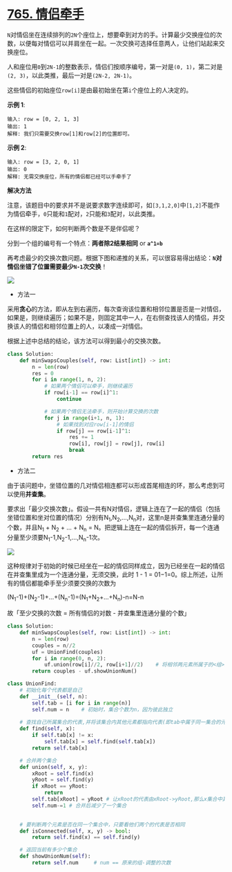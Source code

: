# [765. 情侣牵手](https://leetcode-cn.com/problems/couples-holding-hands/)

`N`对情侣坐在连续排列的`2N`个座位上，想要牵到对方的手。计算最少交换座位的次数，以便每对情侣可以并肩坐在一起。一次交换可选择任意两人，让他们站起来交换座位。

人和座位用`0`到`2N-1`的整数表示，情侣们按顺序编号，第一对是`(0, 1)`，第二对是`(2, 3)`，以此类推，最后一对是`(2N-2, 2N-1)`。

这些情侣的初始座位`row[i]`是由最初始坐在第`i`个座位上的人决定的。

**示例 1**:
```
输入: row = [0, 2, 1, 3]
输出: 1
解释: 我们只需要交换row[1]和row[2]的位置即可。
```
**示例 2**:
```
输入: row = [3, 2, 0, 1]
输出: 0
解释: 无需交换座位，所有的情侣都已经可以手牵手了
```

**解决方法**

注意，该题目中的要求并不是说要求数字连续即可，如`[3,1,2,0]`中`[1,2]`不能作为情侣牵手，`0`只能和`1`配对，`2`只能和`3`配对，以此类推。

在这样的限定下，如何判断两个数是不是伴侣呢？

分到一个组的编号有一个特点：**两者除2结果相同** or **`a^1=b`**

再考虑最少的交换次数问题。根据下图和递推的关系，可以很容易得出结论：**`N`对情侣坐错了位置需要最少`N-1`次交换**！

<img src="https://pic.leetcode-cn.com/1613227715-YEkSrV-image.png">



* 方法一

采用**贪心**的方法，即从左到右遍历，每次查询该位置和相邻位置是否是一对情侣，如果是，则继续遍历；如果不是，则固定其中一人，在右侧查找该人的情侣，并交换该人的情侣和相邻位置上的人，以凑成一对情侣。

根据上述中总结的结论，该方法可以得到最小的交换次数。

```py
class Solution:
    def minSwapsCouples(self, row: List[int]) -> int:
        n = len(row)
        res = 0
        for i in range(1, n, 2):
            # 如果两个情侣可以牵手，则继续遍历
            if row[i-1] == row[i]^1:
                continue

            # 如果两个情侣无法牵手，则开始计算交换的次数
            for j in range(i+1, n, 1):
                # 如果找到对应row[i-1]的情侣
                if row[j] == row[i-1]^1:
                    res += 1
                    row[i], row[j] = row[j], row[i]
                    break
        return res
```

* 方法二

由于该问题中，坐错位置的几对情侣相连都可以形成首尾相连的环，那么考虑到可以使用**并查集**。

要求出「最少交换次数」。假设一共有N对情侣，逻辑上连在了一起的情侣（包括坐错位置和坐对位置的情况）分别有N<sub>1</sub>,N<sub>2</sub>,...,N<sub>n</sub>对，这里n是并查集里连通分量的个数，并且N<sub>1</sub> + N<sub>2</sub> + ... + N<sub>n</sub> = N。把逻辑上连在一起的情侣拆开，每一个连通分量至少须要N<sub>1</sub>-1,N<sub>2</sub>-1,...,N<sub>n</sub>-1次。

<img src="https://pic.leetcode-cn.com/1613227521-VQEQVC-image.png">

这种规律对于初始的时候已经坐在一起的情侣同样成立，因为已经坐在一起的情侣在并查集里成为一个连通分量，无须交换，此时 1 - 1 = 01−1=0。综上所述，让所有的情侣都能牵手至少须要交换的次数为

(N<sub>1</sub>-1)+(N<sub>2</sub>-1)+...+(N<sub>n</sub>-1)=(N<sub>1</sub>+N<sub>2</sub>+...+N<sub>n</sub>)-n=N-n

故「至少交换的次数 = 所有情侣的对数 - 并查集里连通分量的个数」

```py
class Solution:
    def minSwapsCouples(self, row: List[int]) -> int:
        n = len(row)
        couples = n//2
        uf = UnionFind(couples)
        for i in range(0, n, 2):
            uf.union(row[i]//2, row[i+1]//2)    # 将相邻两元素所属于的<组>进行合并
        return couples - uf.showUnionNum()

class UnionFind:
    # 初始化每个代表都是自己
    def __init__(self, n):
        self.tab = [i for i in range(n)]    
        self.num = n    # 初始时，集合个数为n，因为彼此独立
    
    # 查找自己所属集合的代表,并将该集合内其他元素都指向代表(即tab中属于同一集合的元素value都为代表)
    def find(self, x):
        if self.tab[x] != x:
            self.tab[x] = self.find(self.tab[x])
        return self.tab[x]

    # 合并两个集合
    def union(self, x, y):
        xRoot = self.find(x)
        yRoot = self.find(y)
        if xRoot == yRoot:
            return 
        self.tab[xRoot] = yRoot # 让xRoot的代表由xRoot->yRoot,那么x集合中其他元素的代表也由xRoot->yRoot
        self.num-=1 # 合并后减少了一个集合

    
    # 要判断两个元素是否在同一个集合中，只要看他们两个的代表是否相同
    def isConnected(self, x, y) -> bool:
        return self.find(x) == self.find(y)

    # 返回当前有多少个集合
    def showUnionNum(self):
        return self.num     # num == 原来的组-调整的次数
```